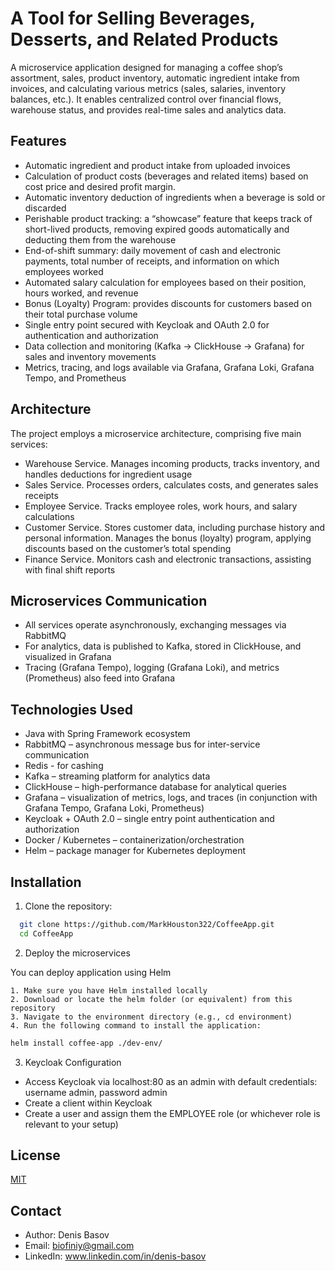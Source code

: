 
# A Tool for Selling Beverages, Desserts, and Related Products

A microservice application designed for managing a coffee shop’s assortment, sales, product inventory, automatic ingredient intake from invoices, and calculating various metrics (sales, salaries, inventory balances, etc.). It enables centralized control over financial flows, warehouse status, and provides real-time sales and analytics data.


## Features

- Automatic ingredient and product intake from uploaded invoices
- Calculation of product costs (beverages and related items) based on cost price and desired profit margin.
- Automatic inventory deduction of ingredients when a beverage is sold or discarded
- Perishable product tracking: a “showcase” feature that keeps track of short-lived products, removing expired goods automatically and deducting them from the warehouse
- End-of-shift summary: daily movement of cash and electronic payments, total number of receipts, and information on which employees worked
- Automated salary calculation for employees based on their position, hours worked, and revenue
- Bonus (Loyalty) Program: provides discounts for customers based on their total purchase volume
- Single entry point secured with Keycloak and OAuth 2.0 for authentication and authorization
- Data collection and monitoring (Kafka → ClickHouse → Grafana) for sales and inventory movements
- Metrics, tracing, and logs available via Grafana, Grafana Loki, Grafana Tempo, and Prometheus


## Architecture
The project employs a microservice architecture, comprising five main services:
- Warehouse Service. Manages incoming products, tracks inventory, and handles deductions for ingredient usage
- Sales Service. Processes orders, calculates costs, and generates sales receipts
- Employee Service. Tracks employee roles, work hours, and salary calculations
- Customer Service. Stores customer data, including purchase history and personal information. Manages the bonus (loyalty) program, applying discounts based on the customer’s total spending
- Finance Service. Monitors cash and electronic transactions, assisting with final shift reports

## Microservices Communication
- All services operate asynchronously, exchanging messages via RabbitMQ
- For analytics, data is published to Kafka, stored in ClickHouse, and visualized in Grafana
- Tracing (Grafana Tempo), logging (Grafana Loki), and metrics (Prometheus) also feed into Grafana
## Technologies Used
- Java with Spring Framework ecosystem
- RabbitMQ – asynchronous message bus for inter-service communication
- Redis - for cashing
- Kafka – streaming platform for analytics data
- ClickHouse – high-performance database for analytical queries
- Grafana – visualization of metrics, logs, and traces (in conjunction with Grafana Tempo, Grafana Loki, Prometheus)
- Keycloak + OAuth 2.0 – single entry point authentication and authorization
- Docker / Kubernetes – containerization/orchestration
- Helm – package manager for Kubernetes deployment
## Installation

1. Clone the repository:

```bash
  git clone https://github.com/MarkHouston322/CoffeeApp.git
  cd CoffeeApp
```
2. Deploy the microservices

You can deploy application using Helm

    1. Make sure you have Helm installed locally
    2. Download or locate the helm folder (or equivalent) from this repository
    3. Navigate to the environment directory (e.g., cd environment)
    4. Run the following command to install the application:
```bash
helm install coffee-app ./dev-env/
```
3. Keycloak Configuration
- Access Keycloak via localhost:80 as an admin with default credentials: username admin, password admin
- Create a client within Keycloak
- Create a user and assign them the EMPLOYEE role (or whichever role is relevant to your setup)

    
## License

[MIT](https://choosealicense.com/licenses/mit/)


## Contact
- Author: Denis Basov
- Email: biofiniy@gmail.com
- LinkedIn: www.linkedin.com/in/denis-basov
